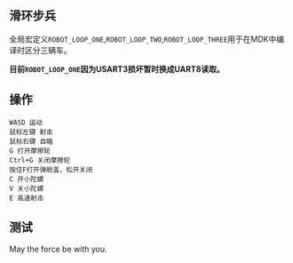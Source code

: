 ## 滑环步兵

全局宏定义`ROBOT_LOOP_ONE`,`ROBOT_LOOP_TWO`,`ROBOT_LOOP_THREE`用于在MDK中编译时区分三辆车。

**目前`ROBOT_LOOP_ONE`因为USART3损坏暂时换成UART8读取。**

## 操作

```
WASD 运动
鼠标左键 射击
鼠标右键 自瞄
G 打开摩擦轮
Ctrl+G 关闭摩擦轮
按住F打开弹舱盖，松开关闭
C 开小陀螺
V 关小陀螺
E 高速射击
```

## 测试

May the force be with you.